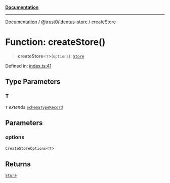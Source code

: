 [**Documentation**](../../../README.md)

***

[Documentation](../../../README.md) / [@trust0/identus-store](../README.md) / createStore

# Function: createStore()

> **createStore**\<`T`\>(`options`): [`Store`](https://github.com/hyperledger-identus/sdk-ts/blob/main/docs/sdk/modules.md)

Defined in: [index.ts:41](https://github.com/trust0-project/identus/blob/f5b47889e96dca5bb9f8d458aaab7ee1b2f8f868/packages/identus-store/src/index.ts#L41)

## Type Parameters

### T

`T` *extends* [`SchemaTypeRecord`](https://github.com/trust0-project/RIDB/blob/main/docs/%40trust0/ridb-core/type-aliases/SchemaTypeRecord.md)

## Parameters

### options

`CreateStoreOptions`\<`T`\>

## Returns

[`Store`](https://github.com/hyperledger-identus/sdk-ts/blob/main/docs/sdk/modules.md)
